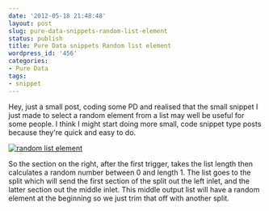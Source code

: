 ```yaml
---
date: '2012-05-18 21:48:48'
layout: post
slug: pure-data-snippets-random-list-element
status: publish
title: Pure Data snippets Random list element
wordpress_id: '456'
categories:
- Pure Data
tags:
- snippet
---
```


Hey, just a small post, coding some PD and realised that the small snippet I just made to select a random element from a list may well be useful for some people. I think I might start doing more small, code snippet type posts because they're quick and easy to do.

[![random list element](http://rumblesan.com/wp-content/uploads/2012/05/Screen-Shot-2012-05-18-at-21.43.10.png)](http://rumblesan.com/wp-content/uploads/2012/05/Screen-Shot-2012-05-18-at-21.43.10.png)

So the section on the right, after the first trigger, takes the list length then calculates a random number between 0 and length 1. The list goes to the split which will send the first section of the split out the left inlet, and the latter section out the middle inlet. This middle output list will have a random element at the beginning so we just trim that off with another split.
